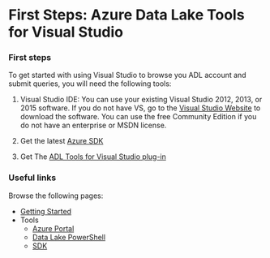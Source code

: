 # First Steps: Azure Data Lake Tools for Visual Studio

### First steps

To get started with using Visual Studio to browse you ADL account and submit queries, you will need the following tools:

1. Visual Studio IDE: You can use your existing Visual Studio 2012, 2013, or 2015 software. If you do not have VS, go to the [Visual Studio Website](https://www.visualstudio.com/) to download the software. You can use the free Community Edition if you do not have an enterprise or MSDN license.

1. Get the latest [Azure SDK](https://azure.microsoft.com/downloads)

1. Get The [ADL Tools for Visual Studio plug-in](https://aka.ms/ADLToolsVS)

### Useful links

Browse the following pages:

* [Getting Started](../GettingStarted.md)
* Tools
    * [Azure Portal](../AzurePortal/FirstSteps.md)
    * [Data Lake PowerShell](../PowerShell/FirstSteps.md)
    * [SDK](../SDK/FirstSteps.md)
